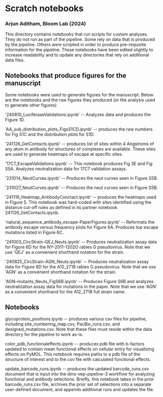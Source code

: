 # Scratch notebooks
### Arjun Aditham, Bloom Lab (2024)

This directory contains notebooks that run scripts for custom analyses. They do not run as part of the pipeline. Some rely on data that is produced by the pipeline. Others were scripted in order to produce pre-requisite information for the pipeline. These notebooks have been edited slightly to increase readability and to update any directories that rely on additional data files.

## Notebooks that produce figures for the manuscript

Some notebooks were used to generate figures for the manuscript. Below are the notebooks and the raw figures they produced (or the analysis used to generate other figures)

'240810_LuciferaseValidations.ipynb' -- Analyzes data and produces the Figure 1D.

'AA_sub_distribution_plots_FigsS1CD.ipynb' -- produces the raw numbers for Fig S1C and the distribution plots for S1D. 

'241126_GetContacts.ipynb' -- produces list of sites within 4 Angstroms of any atom in antibody for structures of complexes are available. These sites are used to generate heatmaps of escape at specific sites.

'17C7_EscapeValidations.ipynb' -- This notebook produces Fig 3E and Fig S5A. Analyzes neutralization data for 17C7 validation assays. 

'231014_NeutCurves.ipynb' -- Produces the neut curves seen in Figure S5B.

'231027_NeutCurves.ipynb' -- Produces the neut curves seen in Figure S5B.

'241119_Heatmap_AntibodyConctact.ipynb' -- produces the heatmaps used in Figure 5. This notebook was hard-coded with sites identified using the distance cut-off rules as defined in its partner notebook 241126_GetContacts.ipynb. 

'natural_sequence_antibody_escape-PaperFigures.ipynb' -- Reformats the antibody escape versus frequency plots for Figure 6A. Produces top escape mutations listed in Figure 6C.

'241003_CircStrain-QEJ_Neuts.ipynb' -- Produces neutralization assay data for Figure 6D for the NY-2011-1202O rabies G pseudovirus. Note that we use 'QEJ' as a convenient shorthand notation for the strain.

'240825_CircStrain-AGN_Neuts.ipynb' -- Produces neutralization assay data for Figure 6D for the A12_2718 rabies G pseudovirus. Note that we use 'AGN' as a convenient shorthand notation for the strain.

'AGN-mutants_Neuts_FigS6B.ipynb' -- Produces Figure S6B and analyzes neutralization assay data for mutations in the paper. Note that we use 'AGN' as a convenient shorthand for the A12_2718 full strain name. 


## Notebooks

glycoprotein_positions.ipynb -- produces various csv files for pipeline, including site_numbering_map.csv, PacBio_runs.csv, and designed_mutations.csv. Note that these files must reside within the data directory for the pipeline to work as-is. 

color_pdb_functionaleffects.ipynb -- produces pdb file with b-factors updated to contain mean functional effects on cellular entry for visualizing effects on PyMOL. This notebook requires paths to a pdb file of the structure of interest and to the csv file with calculated functional effects.

update_barcode_runs.ipynb -- produces the updated barcode_runs.csv document that is input into the dms-vep-pipeline-3 workflow for analyzing functional and antibody selections. Briefly, this notebook takes in the prior barcode_runs.csv file, archives the prior set of selections into a separate user-defined document, and appends additional runs and updates the file.

